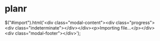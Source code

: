 # planr
$("#import").html('&lt;div class="modal-content">&lt;div class="progress">&lt;div class="indeterminate">&lt;/div>&lt;/div>&lt;p>Importing file...&lt;/p>&lt;/div>&lt;div class="modal-footer">&lt;/div>');
